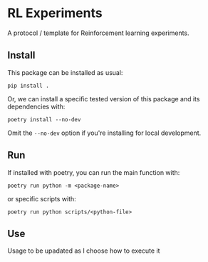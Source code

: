 # RL Experiments

A protocol / template for Reinforcement learning experiments.

## Install
This package can be installed as usual:

    pip install .

Or, we can install a specific tested version of this package and its dependencies with:

    poetry install --no-dev

Omit the `--no-dev` option if you're installing for local development.

## Run
If installed with poetry, you can run the main function with:

    poetry run python -m <package-name>

or specific scripts with:

    poetry run python scripts/<python-file>

## Use

Usage to be upadated as I choose how to execute it
